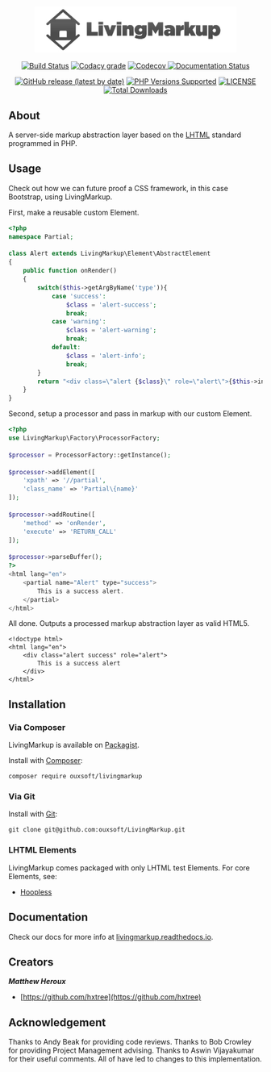 <p align="center"><img src="https://github.com/ouxsoft/LivingMarkup/raw/master/assets/images/logo/434x100.jpg" width="400"></p>

<p align="center">
    <a href="https://travis-ci.com/github/ouxsoft/LivingMarkup"><img src="https://api.travis-ci.com/ouxsoft/LivingMarkup.svg?branch=master&status=passed" alt="Build Status"></a>
    <a href="https://app.codacy.com/gh/ouxsoft/LivingMarkup?utm_source=github.com&utm_medium=referral&utm_content=ouxsoft/LivingMarkup&utm_campaign=Badge_Grade_Dashboard"><img alt="Codacy grade" src="https://img.shields.io/codacy/grade/86210d48e2ca45e497be865ace8a4029"></a>
    <a href="https://codecov.io/gh/ouxsoft/LivingMarkup"> <img alt="Codecov" src="https://img.shields.io/codecov/c/github/ouxsoft/livingmarkup"> </a> 
    <a href="https://livingmarkup.readthedocs.io/en/latest/?badge=latest"><img src="https://readthedocs.org/projects/livingmarkup/badge/?version=latest" alt="Documentation Status"></a> 
</p>

<p align="center">
    <a href="https://packagist.org/packages/ouxsoft/livingmarkup"><img alt="GitHub release (latest by date)" src="https://img.shields.io/github/v/release/ouxsoft/livingmarkup"></a> 
    <a href="#tada-php-support" title="PHP Versions Supported"><img alt="PHP Versions Supported" src="https://img.shields.io/badge/php-7.3%20to%207.4-777bb3.svg?logo=php&logoColor=white&labelColor=555555"></a>  
    <a href="https://github.com/ouxsoft/livingmarkup/blob/master/LICENSE" title="license"><img alt="LICENSE" src="https://img.shields.io/badge/license-MIT-428f7e.svg?logo=open%20source%20initiative&logoColor=white&labelColor=555555"></a>
    <a href="https://packagist.org/packages/ouxsoft/livingmarkup"><img src="https://poser.pugx.org/ouxsoft/livingmarkup/downloads" alt="Total Downloads"></a>
</p>

## About
A server-side markup abstraction layer based on the [LHTML](https://github.com/ouxsoft/LHTML) standard programmed in PHP. 

## Usage
Check out how we can future proof a CSS framework, in this case Bootstrap, using LivingMarkup. 

First, make a reusable custom Element. 

```php
<?php
namespace Partial;

class Alert extends LivingMarkup\Element\AbstractElement 
{
    public function onRender()
    {
        switch($this->getArgByName('type')){
            case 'success':
                $class = 'alert-success';
                break;
            case 'warning':
                $class = 'alert-warning';
                break;
            default:
                $class = 'alert-info';
                break;
        }
        return "<div class=\"alert {$class}\" role=\"alert\">{$this->innerText()}</div>";
    }
}
```

Second, setup a processor and pass in markup with our custom Element.
```php
<?php
use LivingMarkup\Factory\ProcessorFactory;

$processor = ProcessorFactory::getInstance();

$processor->addElement([
    'xpath' => '//partial', 
    'class_name' => 'Partial\{name}'
]);

$processor->addRoutine([
    'method' => 'onRender',
    'execute' => 'RETURN_CALL'
]);

$processor->parseBuffer();
?>
<html lang="en">
    <partial name="Alert" type="success">
        This is a success alert.
    </partial>
</html>
```

All done. Outputs a processed markup abstraction layer as valid HTML5.

```html5
<!doctype html>
<html lang="en">
    <div class="alert success" role="alert">
        This is a success alert
    </div>
</html>
```

## Installation

### Via Composer
LivingMarkup is available on [Packagist](https://packagist.org/packages/ouxsoft/livingMarkup).

Install with [Composer](https://getcomposer.org/download/):
```shell script
composer require ouxsoft/livingmarkup
```

### Via Git
Install with [Git](https://git-scm.com/):
```shell script
git clone git@github.com:ouxsoft/LivingMarkup.git
```

### LHTML Elements
LivingMarkup comes packaged with only LHTML test Elements. For core Elements, see:
 * [Hoopless](https://github.com/ouxsoft/hoopless)

## Documentation
Check our docs for more info at [livingmarkup.readthedocs.io](https://livingmarkup.readthedocs.io).

## Creators

***Matthew Heroux***

  * [https://github.com/hxtree](https://github.com/hxtree)

## Acknowledgement

Thanks to Andy Beak for providing code reviews. Thanks to Bob Crowley for providing Project Management advising. Thanks to Aswin Vijayakumar for their useful comments. All of have led to changes to this implementation.
